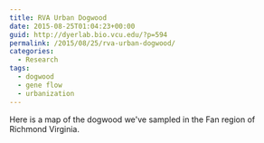 ```yaml
---
title: RVA Urban Dogwood
date: 2015-08-25T01:04:23+00:00
guid: http://dyerlab.bio.vcu.edu/?p=594
permalink: /2015/08/25/rva-urban-dogwood/
categories:
  - Research
tags:
  - dogwood
  - gene flow
  - urbanization
---
```

Here is a map of the dogwood we've sampled in the Fan region of Richmond Virginia.